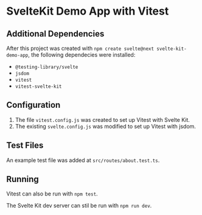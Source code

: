 # SvelteKit Demo App with Vitest

## Additional Dependencies

After this project was created with `npm create svelte@next svelte-kit-demo-app`, the following dependecies were installed:

-   `@testing-library/svelte`
-   `jsdom`
-   `vitest`
-   `vitest-svelte-kit`

## Configuration

1. The file `vitest.config.js` was created to set up Vitest with Svelte Kit.
2. The existing `svelte.config.js` was modified to set up Vitest with jsdom.

## Test Files

An example test file was added at `src/routes/about.test.ts`.

## Running

Vitest can also be run with `npm test`.

The Svelte Kit dev server can stil be run with `npm run dev`.
